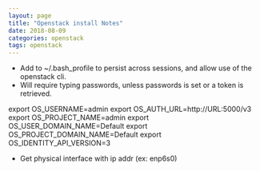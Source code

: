 ```yaml
---
layout: page
title: "Openstack install Notes"
date: 2018-08-09
categories: openstack
tags: openstack
---
```

* Add to ~/.bash_profile to persist across sessions, and allow use of the openstack cli.
* Will require typing passwords, unless passwords is set or a token is retrieved.

export OS_USERNAME=admin
export OS_AUTH_URL=http://URL:5000/v3
export OS_PROJECT_NAME=admin
export OS_USER_DOMAIN_NAME=Default
export OS_PROJECT_DOMAIN_NAME=Default
export OS_IDENTITY_API_VERSION=3

* Get physical interface with ip addr (ex: enp6s0)